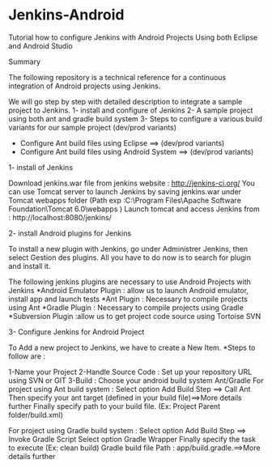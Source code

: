 Jenkins-Android
===============

Tutorial how to configure Jenkins with Android Projects Using both Eclipse and Android Studio


Summary

The following repository is a technical reference for a continuous integration of Android projects using Jenkins.

We will go step by step with detailed description to integrate a sample project to Jenkins.
1- install and configure of Jenkins
2- A sample project using both ant and gradle build system
3- Steps to configure a various build variants for our sample project (dev/prod variants)
   * Configure Ant build files using Eclipse ==> (dev/prod variants)
   * Configure Ant build files using Android System ==> (dev/prod variants)


1- install of Jenkins

Download jenkins.war file from jenkins website : http://jenkins-ci.org/
You can use Tomcat server to launch Jenkins by saving jenkins.war under Tomcat webapps folder 
(Path exp :C:\Program Files\Apache Software Foundation\Tomcat 6.0\webapps )
Launch tomcat and access Jenkins from : http://localhost:8080/jenkins/

2- install Android plugins for Jenkins

To install a new plugin with Jenkins, go under Administrer Jenkins, then select Gestion des plugins.
All you have to do now is to search for plugin and install it.

The following jenkins plugins are necessary to use Android Projects with Jenkins
*Android Emulator Plugin : allow us to launch Android emulator, install app and launch tests
*Ant Plugin : Necessary to compile projects using Ant
*Gradle Plugin : Necessary to compile projects using Gradle
*Subversion Plugin :allow us to get project code source using Tortoise SVN

3- Configure Jenkins for Android Project

To Add a new project to Jenkins, we have to create a New Item.
  *Steps to follow are :

  1-Name your Project
  2-Handle Source Code : Set up your repository URL using SVN or GIT 
  3-Build : Choose your android build system Ant/Gradle
  For project using Ant build system : Select option Add Build Step ==> Call Ant
                                       Then specify your ant target (defined in your build file)==>More details further
                                       Finally specify path to your build file. (Ex: Project Parent folder/build.xml)
  
  For project using Gradle build system : Select option Add Build Step ==> Invoke Gradle Script
                                          Select option Gradle Wrapper
                                          Finally specify the task to execute (Ex: clean build) 
                                          Gradle build file Path : app/build.gradle.==>More details further
